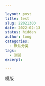 ```yaml
---

layout: post
title: test
slug: 22021303
date: 2022-02-13
status: hidden
author: tong
categories:  
  - 默认分类
tags: 
  - 测试
excerpt: 

---
```


模版
